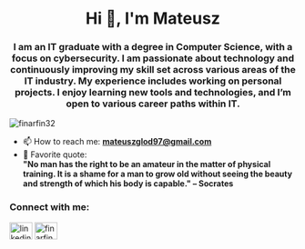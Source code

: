 <h1 align="center">Hi 👋, I'm Mateusz</h1>
<h3 align="center">
I am an IT graduate with a degree in Computer Science, with a focus on cybersecurity. I am passionate about technology and continuously improving my skill set across various areas of the IT industry. My experience includes working on personal projects. I enjoy learning new tools and technologies, and I’m open to various career paths within IT.
</h3>

<p align="left">
  <img src="https://komarev.com/ghpvc/?username=finarfin32&label=Profile%20views&color=0e75b6&style=flat" alt="finarfin32" />
</p>

- 📫 How to reach me: **mateuszglod97@gmail.com**  
- 📝 Favorite quote:  
  **"No man has the right to be an amateur in the matter of physical training. It is a shame for a man to grow old without seeing the beauty and strength of which his body is capable." – Socrates**


<h3 align="left">Connect with me:</h3>
<p align="left">
<a href="https://www.linkedin.com/in/mateuszglodd/" target="blank"><img align="center" src="https://raw.githubusercontent.com/rahuldkjain/github-profile-readme-generator/master/src/images/icons/Social/linked-in-alt.svg" alt="linkedin.com/in/mateuszgłód" height="30" width="40" /></a>
<a href="https://discord.gg/finarfinn" target="blank"><img align="center" src="https://raw.githubusercontent.com/rahuldkjain/github-profile-readme-generator/master/src/images/icons/Social/discord.svg" alt="finarfinn" height="30" width="40" /></a>
</p>

